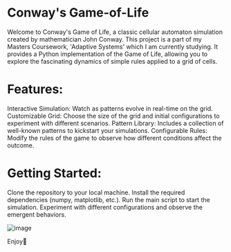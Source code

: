 # Conway's Game-of-Life

Welcome to Conway's Game of Life, a classic cellular automaton simulation created by mathematician John Conway. This project is a part of my Masters Coursework, 'Adaptive Systems' which I am currently studying. It provides a Python implementation of the Game of Life, allowing you to explore the fascinating dynamics of simple rules applied to a grid of cells.

# Features:
Interactive Simulation: Watch as patterns evolve in real-time on the grid.
Customizable Grid: Choose the size of the grid and initial configurations to experiment with different scenarios.
Pattern Library: Includes a collection of well-known patterns to kickstart your simulations.
Configurable Rules: Modify the rules of the game to observe how different conditions affect the outcome.


# Getting Started:
Clone the repository to your local machine.
Install the required dependencies (numpy, matplotlib, etc.).
Run the main script to start the simulation.
Experiment with different configurations and observe the emergent behaviors.

![image](https://github.com/adu3010/Conway-s-Game-of-Life/assets/50283146/f6cfe1f7-d1b7-4fe2-b85c-0f6d1b2a67ba)

Enjoy🖖
